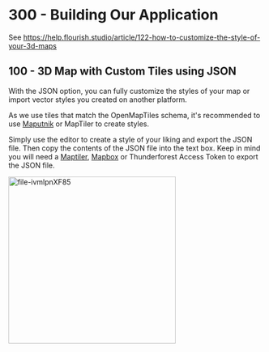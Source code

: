 # 300 - Building Our Application

See https://help.flourish.studio/article/122-how-to-customize-the-style-of-your-3d-maps

## 100 - 3D Map with Custom Tiles using JSON

With the JSON option, you can fully customize the styles of your map or import vector styles you created on another platform.

As we use tiles that match the OpenMapTiles schema, it's recommended to use [Maputnik](https://maputnik.github.io/) or MapTiler to create styles. 

Simply use the editor to create a style of your liking and export the JSON file. Then copy the contents of the JSON file into the text box. Keep in mind you will need a [Maptiler](https://www.maptiler.com/), [Mapbox](https://www.mapbox.com/) or Thunderforest Access Token to export the JSON file.

<img width="330" alt="file-ivmlpnXF85" src="https://user-images.githubusercontent.com/1499433/197747345-320141d2-f251-47de-ae60-0bd46122aa82.png">
